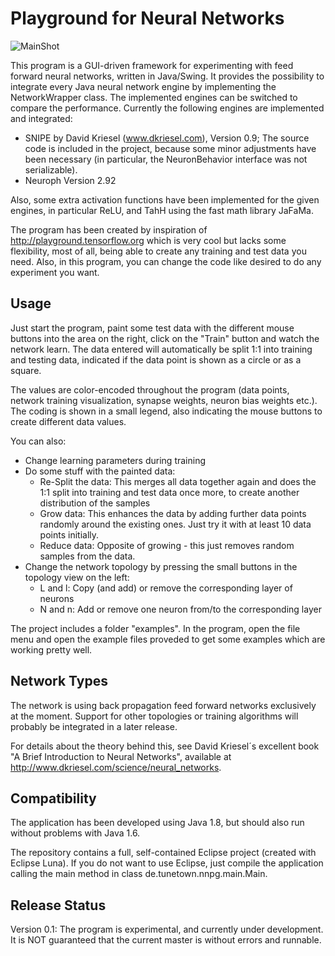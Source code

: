 # Playground for Neural Networks

![MainShot](https://github.com/Tunetown/SNIPE_Experimenter/blob/master/images/MainImg.png)

This program is a GUI-driven framework for experimenting with feed forward neural networks, written in Java/Swing. It provides the possibility to integrate every Java neural network engine by implementing the NetworkWrapper class. The
implemented engines can be switched to compare the performance. Currently the following engines are implemented and integrated:

- SNIPE by David Kriesel (www.dkriesel.com), Version 0.9; The source code is included in the project, because some minor adjustments have been necessary (in particular, the NeuronBehavior interface was not serializable).
- Neuroph Version 2.92

Also, some extra activation functions have been implemented for the given engines, in particular ReLU, and TahH using the fast math library JaFaMa. 

The program has been created by inspiration of http://playground.tensorflow.org which is very cool but lacks some flexibility, most of all, being able to create any training and test data you need. Also, in this program, you can change the code like desired to do any experiment you want.

## Usage

Just start the program, paint some test data with the different mouse buttons into the area on the right, click on the "Train" button and watch the network learn. The data entered will automatically be split 1:1 into training and testing data, indicated if the data point is shown as a circle or as a square. 

The values are color-encoded throughout the program (data points, network training visualization, synapse weights, neuron bias weights etc.). The coding is shown in a small legend, also indicating the mouse buttons to create different data values. 

You can also:

- Change learning parameters during training 
- Do some stuff with the painted data:
	- Re-Split the data: This merges all data together again and does the 1:1 split into training and test data once more, to create another distribution of the samples 
	- Grow data: This enhances the data by adding further data points randomly around the existing ones. Just try it with at least 10 data points initially.
	- Reduce data: Opposite of growing - this just removes random samples from the data.
- Change the network topology by pressing the small buttons in the topology view on the left:
	- L and l: Copy (and add) or remove the corresponding layer of neurons 
	- N and n: Add or remove one neuron from/to the corresponding layer 

The project includes a folder "examples". In the program, open the file menu and open the example files proveded to get some examples which are working pretty well.  

## Network Types

The network is using back propagation feed forward networks exclusively at the moment. Support for other topologies or training algorithms will probably be integrated in a later release.

For details about the theory behind this, see David Kriesel´s excellent book "A Brief Introduction to Neural Networks", available at http://www.dkriesel.com/science/neural_networks.

## Compatibility

The application has been developed using Java 1.8, but should also run without problems with Java 1.6. 

The repository contains a full, self-contained Eclipse project (created with Eclipse Luna). If you do not want to use Eclipse, just compile the application calling the main method in class de.tunetown.nnpg.main.Main.

## Release Status

Version 0.1: The program is experimental, and currently under development. It is NOT guaranteed that the current master is without errors and runnable.   
